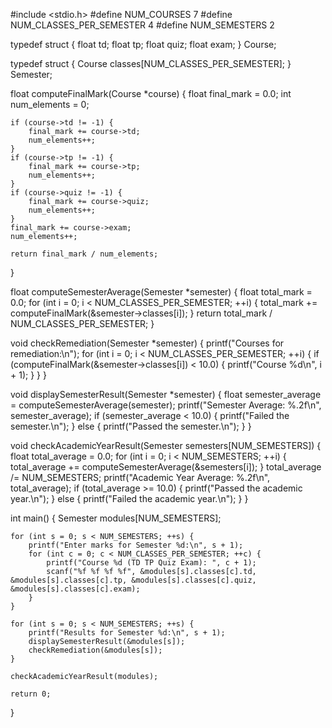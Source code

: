 #include <stdio.h>
#define NUM_COURSES 7
#define NUM_CLASSES_PER_SEMESTER 4
#define NUM_SEMESTERS 2

typedef struct {
    float td;
    float tp;
    float quiz;
    float exam;
} Course;

typedef struct {
    Course classes[NUM_CLASSES_PER_SEMESTER];
} Semester;

float computeFinalMark(Course *course) {
    float final_mark = 0.0;
    int num_elements = 0;

    if (course->td != -1) {
        final_mark += course->td;
        num_elements++;
    }
    if (course->tp != -1) {
        final_mark += course->tp;
        num_elements++;
    }
    if (course->quiz != -1) {
        final_mark += course->quiz;
        num_elements++;
    }
    final_mark += course->exam;
    num_elements++;

    return final_mark / num_elements;
}

float computeSemesterAverage(Semester *semester) {
    float total_mark = 0.0;
    for (int i = 0; i < NUM_CLASSES_PER_SEMESTER; ++i) {
        total_mark += computeFinalMark(&semester->classes[i]);
    }
    return total_mark / NUM_CLASSES_PER_SEMESTER;
}

void checkRemediation(Semester *semester) {
    printf("Courses for remediation:\n");
    for (int i = 0; i < NUM_CLASSES_PER_SEMESTER; ++i) {
        if (computeFinalMark(&semester->classes[i]) < 10.0) {
            printf("Course %d\n", i + 1);
        }
    }
}

void displaySemesterResult(Semester *semester) {
    float semester_average = computeSemesterAverage(semester);
    printf("Semester Average: %.2f\n", semester_average);
    if (semester_average < 10.0) {
        printf("Failed the semester.\n");
    } else {
        printf("Passed the semester.\n");
    }
}

void checkAcademicYearResult(Semester semesters[NUM_SEMESTERS]) {
    float total_average = 0.0;
    for (int i = 0; i < NUM_SEMESTERS; ++i) {
        total_average += computeSemesterAverage(&semesters[i]);
    }
    total_average /= NUM_SEMESTERS;
    printf("Academic Year Average: %.2f\n", total_average);
    if (total_average >= 10.0) {
        printf("Passed the academic year.\n");
    } else {
        printf("Failed the academic year.\n");
    }
}

int main() {
    Semester modules[NUM_SEMESTERS];

    for (int s = 0; s < NUM_SEMESTERS; ++s) {
        printf("Enter marks for Semester %d:\n", s + 1);
        for (int c = 0; c < NUM_CLASSES_PER_SEMESTER; ++c) {
            printf("Course %d (TD TP Quiz Exam): ", c + 1);
            scanf("%f %f %f %f", &modules[s].classes[c].td, &modules[s].classes[c].tp, &modules[s].classes[c].quiz, &modules[s].classes[c].exam);
        }
    }

    for (int s = 0; s < NUM_SEMESTERS; ++s) {
        printf("Results for Semester %d:\n", s + 1);
        displaySemesterResult(&modules[s]);
        checkRemediation(&modules[s]);
    }

    checkAcademicYearResult(modules);

    return 0;
}
